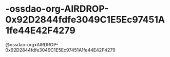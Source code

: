 # -ossdao-org-AIRDROP-0x92D2844fdfe3049C1E5Ec97451A1fe44E42F4279
@ossdao-org•AIRDROP-0x92D2844fdfe3049C1E5Ec97451A1fe44E42F4279
